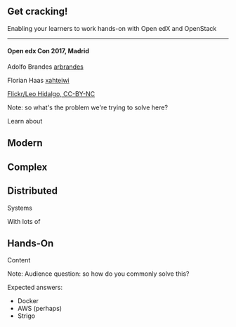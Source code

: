 ## Get cracking!

Enabling your learners to work hands-on with Open edX and
OpenStack

****

#### Open edx Con 2017, Madrid

Adolfo Brandes [arbrandes](//twitter.com/arbrandes)

Florian Haas [xahteiwi](//twitter.com/xahteiwi)


<!-- .slide: data-background-image="https://farm9.staticflickr.com/8647/16677683256_471293f61c_o_d.jpg" data-background-size="cover" --> 

[Flickr/Leo Hidalgo, CC-BY-NC](https://flic.kr/p/rpKuc3) <!-- .element: class="caption" -->

Note: so what's the problem we're trying to solve here?


Learn about

## Modern
## Complex
## Distributed

Systems


With lots of

## Hands-On

Content

Note: Audience question: so how do you commonly solve this?

Expected answers:

- Docker
- AWS (perhaps)
- Strigo


<!-- .slide: data-background-image="static/images/openstack-logo.svg" data-background-size="contain" -->


<!-- .slide: data-background-image="static/images/overview.svg" data-background-size="contain" -->
